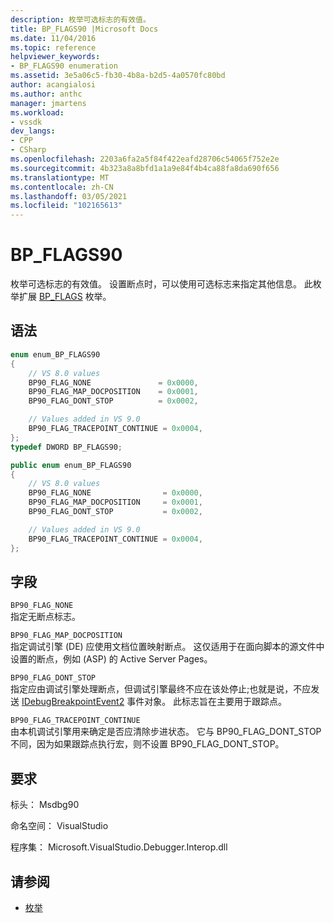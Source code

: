 ```yaml
---
description: 枚举可选标志的有效值。
title: BP_FLAGS90 |Microsoft Docs
ms.date: 11/04/2016
ms.topic: reference
helpviewer_keywords:
- BP_FLAGS90 enumeration
ms.assetid: 3e5a06c5-fb30-4b8a-b2d5-4a0570fc80bd
author: acangialosi
ms.author: anthc
manager: jmartens
ms.workload:
- vssdk
dev_langs:
- CPP
- CSharp
ms.openlocfilehash: 2203a6fa2a5f84f422eafd28706c54065f752e2e
ms.sourcegitcommit: 4b323a8a8bfd1a1a9e84f4b4ca88fa8da690f656
ms.translationtype: MT
ms.contentlocale: zh-CN
ms.lasthandoff: 03/05/2021
ms.locfileid: "102165613"
---
```

# <a name="bp_flags90"></a>BP_FLAGS90
枚举可选标志的有效值。 设置断点时，可以使用可选标志来指定其他信息。 此枚举扩展 [BP_FLAGS](../../../extensibility/debugger/reference/bp-flags.md) 枚举。

## <a name="syntax"></a>语法

```cpp
enum enum_BP_FLAGS90
{
    // VS 8.0 values
    BP90_FLAG_NONE               = 0x0000,
    BP90_FLAG_MAP_DOCPOSITION    = 0x0001,
    BP90_FLAG_DONT_STOP          = 0x0002,

    // Values added in VS 9.0
    BP90_FLAG_TRACEPOINT_CONTINUE = 0x0004,
};
typedef DWORD BP_FLAGS90;
```

```csharp
public enum enum_BP_FLAGS90
{
    // VS 8.0 values
    BP90_FLAG_NONE                = 0x0000,
    BP90_FLAG_MAP_DOCPOSITION     = 0x0001,
    BP90_FLAG_DONT_STOP           = 0x0002,

    // Values added in VS 9.0
    BP90_FLAG_TRACEPOINT_CONTINUE = 0x0004,
};
```

## <a name="fields"></a>字段
`BP90_FLAG_NONE`\
指定无断点标志。

`BP90_FLAG_MAP_DOCPOSITION`\
指定调试引擎 (DE) 应使用文档位置映射断点。 这仅适用于在面向脚本的源文件中设置的断点，例如 (ASP) 的 Active Server Pages。

`BP90_FLAG_DONT_STOP`\
指定应由调试引擎处理断点，但调试引擎最终不应在该处停止;也就是说，不应发送 [IDebugBreakpointEvent2](../../../extensibility/debugger/reference/idebugbreakpointevent2.md) 事件对象。 此标志旨在主要用于跟踪点。

`BP90_FLAG_TRACEPOINT_CONTINUE`\
由本机调试引擎用来确定是否应清除步进状态。 它与 BP90_FLAG_DONT_STOP 不同，因为如果跟踪点执行宏，则不设置 BP90_FLAG_DONT_STOP。

## <a name="requirements"></a>要求
标头： Msdbg90

命名空间： VisualStudio

程序集： Microsoft.VisualStudio.Debugger.Interop.dll

## <a name="see-also"></a>请参阅
- [枚举](../../../extensibility/debugger/reference/enumerations-visual-studio-debugging.md)
